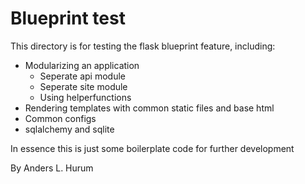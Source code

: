 # Blueprint test

This directory is for testing the flask blueprint feature, including:

* Modularizing an application
  * Seperate api module
  * Seperate site module
  * Using helperfunctions
* Rendering templates with common static files and base html
* Common configs
* sqlalchemy and sqlite

In essence this is just some boilerplate code for further development

By Anders L. Hurum
